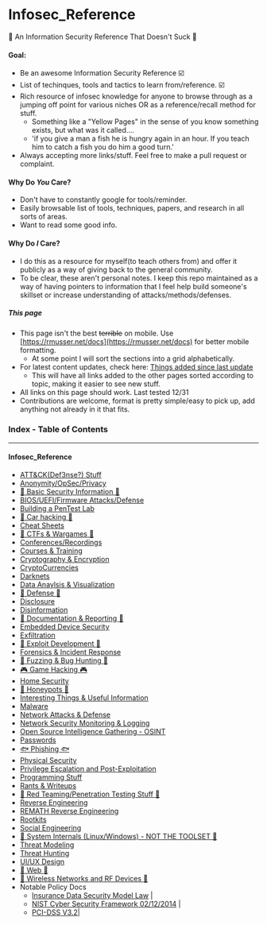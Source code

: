 # Infosec_Reference

:turtle: An Information Security Reference That Doesn't Suck :turtle:


#### Goal:
* Be an awesome Information Security Reference :ballot_box_with_check:
* List of techinques, tools and tactics to learn from/reference. :ballot_box_with_check:
* Rich resource of infosec knowledge for anyone to browse through as a jumping off point for various niches OR as a reference/recall method for stuff.
	* Something like a "Yellow Pages" in the sense of you know something exists, but what was it called....
	* 'if you give a man a fish he is hungry again in an hour. If you teach him to catch a fish you do him a good turn.'
* Always accepting more links/stuff. Feel free to make a pull request or complaint.


#### Why Do *You* Care?
* Don't have to constantly google for tools/reminder. 
* Easily browsable list of tools, techniques, papers, and research in all sorts of areas.
* Want to read some good info.

#### Why Do *I* Care?
* I do this as a resource for myself(to teach others from) and offer it publicly as a way of giving back to the general community.
* To be clear, these aren't personal notes. I keep this repo maintained as a way of having pointers to information that I feel help build someone's skillset or increase understanding of attacks/methods/defenses.

##### This page
* This page isn't the best ~~terrible~~ on mobile. Use [https://rmusser.net/docs](https://rmusser.net/docs) for better mobile formatting.
	* At some point I will sort the sections into a grid alphabetically.
* For latest content updates, check here: [Things added since last update](https://github.com/rmusser01/Infosec_Reference/blob/master/Draft/things-added.md)
	* This will have all links added to the other pages sorted according to topic, making it easier to see new stuff.
* All links on this page should work. Last tested 12/31
* Contributions are welcome, format is pretty simple/easy to pick up, add anything not already in it that fits.


### Index - Table of Contents
------------------------------
#### Infosec_Reference
* [ATT&CK(Def3nse?) Stuff](https://github.com/rmusser01/Infosec_Reference/tree/master/Draft/ATT%26CK-Stuff)
* [Anonymity/OpSec/Privacy](https://github.com/rmusser01/Infosec_Reference/blob/master/Draft/AnonOpsecPrivacy.md)
* [:beginner: Basic Security Information :beginner:](https://github.com/rmusser01/Infosec_Reference/blob/master/Draft/Basic%20Security%20Information.md)
* [BIOS/UEFI/Firmware Attacks/Defense](https://github.com/rmusser01/Infosec_Reference/blob/master/Draft/BIOS%20UEFI%20Attacks%20Defenses.md)
* [Building a PenTest Lab](https://github.com/rmusser01/Infosec_Reference/blob/master/Draft/Building%20A%20Pentest%20Lab.md)
* [:car: Car hacking :car:](https://github.com/rmusser01/Infosec_Reference/blob/master/Draft/Car%20Hacking.md)
* [Cheat Sheets](https://github.com/rmusser01/Infosec_Reference/blob/master/Draft/Cheat%20sheets%20reference%20pages%20Checklists%20-.md)
* [:checkered_flag: CTFs & Wargames :checkered_flag:](https://github.com/rmusser01/Infosec_Reference/blob/master/Draft/CTFs_Wargames.md)
* [Conferences/Recordings](https://github.com/rmusser01/Infosec_Reference/blob/master/Draft/Conferences.md)
* [Courses & Training](https://github.com/rmusser01/Infosec_Reference/blob/master/Draft/Courses_Training.md)
* [Cryptography & Encryption](https://github.com/rmusser01/Infosec_Reference/blob/master/Draft/Cryptography%20%26%20Encryption.md)
* [CryptoCurrencies](https://github.com/rmusser01/Infosec_Reference/blob/master/Draft/CryptoCurrencies.md)
* [Darknets](https://github.com/rmusser01/Infosec_Reference/blob/master/Draft/Darknets.md)
* [Data Anaylsis & Visualization](https://github.com/rmusser01/Infosec_Reference/blob/master/Draft/Data%20AnalysisVisualization.md)
* [:sunrise: Defense :sunrise:](https://github.com/rmusser01/Infosec_Reference/blob/master/Draft/Defense.md)
* [Disclosure](https://github.com/rmusser01/Infosec_Reference/blob/master/Draft/Disclosure.md)
* [Disinformation](https://github.com/rmusser01/Infosec_Reference/blob/master/Draft/Disinformation.md)
* [:newspaper: Documentation & Reporting :newspaper:](https://github.com/rmusser01/Infosec_Reference/blob/master/Draft/Documentation%20%26%20Reports%20-.md)
* [Embedded Device Security](https://github.com/rmusser01/Infosec_Reference/blob/master/Draft/Embedded%20Device%20%26%20Hardware%20Hacking%20-.md)
* [Exfiltration](https://github.com/rmusser01/Infosec_Reference/blob/master/Draft/Exfiltration.md)
* [:rainbow: Exploit Development :rainbow:](https://github.com/rmusser01/Infosec_Reference/blob/master/Draft/Exploit%20Development.md)
* [Forensics & Incident Response](https://github.com/rmusser01/Infosec_Reference/blob/master/Draft/Forensics%20Incident%20Response.md)
* [:bug: Fuzzing & Bug Hunting :bug:](https://github.com/rmusser01/Infosec_Reference/blob/master/Draft/Fuzzing%20Bug%20Hunting.md)
* [:video_game: Game Hacking :video_game:](https://github.com/rmusser01/Infosec_Reference/blob/master/Draft/Game%20Hacking.md)
* [Home Security](https://github.com/rmusser01/Infosec_Reference/blob/master/Draft/Home%20Security.md)
* [:honey_pot: Honeypots :honey_pot:](https://github.com/rmusser01/Infosec_Reference/blob/master/Draft/Honeypots.md)
* [Interesting Things & Useful Information](https://github.com/rmusser01/Infosec_Reference/blob/master/Draft/Interesting%20Things%20Useful%20stuff.md)
* [Malware](https://github.com/rmusser01/Infosec_Reference/blob/master/Draft/Malware.md)
* [Network Attacks & Defense](https://github.com/rmusser01/Infosec_Reference/blob/master/Draft/Network%20Attacks%20%26%20Defenses.md)
* [Network Security Monitoring & Logging](https://github.com/rmusser01/Infosec_Reference/blob/master/Draft/Network%20Security%20Monitoring%20%26%20Logging.md)
* [Open Source Intelligence Gathering - OSINT](https://github.com/rmusser01/Infosec_Reference/blob/master/Draft/Open%20Source%20Intelligence.md)
* [Passwords](https://github.com/rmusser01/Infosec_Reference/blob/master/Draft/Password%20Bruting%20and%20Hashcracking.md)
* [:fish: Phishing :fish:](https://github.com/rmusser01/Infosec_Reference/blob/master/Draft/Phishing.md)
* [Physical Security](https://github.com/rmusser01/Infosec_Reference/blob/master/Draft/Phyiscal%20Security.md)
* [Privilege Escalation and Post-Exploitation](https://github.com/rmusser01/Infosec_Reference/blob/master/Draft/Privilege%20Escalation%20%26%20Post-Exploitation.md)
* [Programming Stuff](https://github.com/rmusser01/Infosec_Reference/blob/master/Draft/Programming%20-%20Languages%20Libs%20Courses%20References.md)
* [Rants & Writeups](https://github.com/rmusser01/Infosec_Reference/tree/master/Draft/Rants%26Writeups)
* [:izakaya_lantern: Red Teaming/Penetration Testing Stuff :izakaya_lantern:](https://github.com/rmusser01/Infosec_Reference/blob/master/Draft/Red-Teaming.md)
* [Reverse Engineering](https://github.com/rmusser01/Infosec_Reference/blob/master/Draft/Reverse%20Engineering.md)
* [REMATH Reverse Engineering](https://github.com/rmusser01/Infosec_Reference/blob/master/Draft/Reverse%20Engineering%20-%20REMath%20Literature.md)
* [Rootkits](https://github.com/rmusser01/Infosec_Reference/blob/master/Draft/Rootkits.md)
* [Social Engineering](https://github.com/rmusser01/Infosec_Reference/blob/master/Draft/Social%20Engineering.md)
* [:nut_and_bolt: System Internals (Linux/Windows) - NOT THE TOOLSET :nut_and_bolt:](https://github.com/rmusser01/Infosec_Reference/blob/master/Draft/System%20Internals%20Windows%20and%20Linux%20Internals%20Reference.md)
* [Threat Modeling](https://github.com/rmusser01/Infosec_Reference/blob/master/Draft/Threat%20Modeling.md)
* [Threat Hunting](https://github.com/rmusser01/Infosec_Reference/blob/master/Draft/Threat-Hunting.md)
* [UI/UX Design](https://github.com/rmusser01/Infosec_Reference/blob/master/Draft/UX%20Design%20-%20Because%20we%20all%20know%20how%20sexy%20pgp%20is.md)
* [:sunflower: Web :sunflower:](https://github.com/rmusser01/Infosec_Reference/blob/master/Draft/Web%20%26%20Browsers.md)
* [:signal_strength: Wireless Networks and RF Devices :signal_strength:](https://github.com/rmusser01/Infosec_Reference/blob/master/Draft/Wireless%20Networks%20%26%20RF.md)
* Notable Policy Docs
	* [Insurance Data Security Model Law](http://www.naic.org/documents/committees_ex_cybersecurity_tf_exposure_mod_draft_clean.pdf) | 
	* [NIST Cyber Security Framework 02/12/2014](https://www.nist.gov/sites/default/files/documents/cyberframework/cybersecurity-framework-021214.pdf) | 
	* [PCI-DSS V3.2](https://pcicompliance.stanford.edu/sites/default/files/pci_dss_v3-2.pdf)| 
